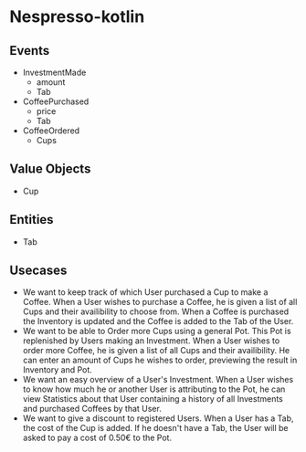 # Nespresso-kotlin

## Events

* InvestmentMade
    * amount
    * Tab
* CoffeePurchased
    * price
    * Tab
* CoffeeOrdered
    * Cups

## Value Objects

* Cup

## Entities

* Tab

## Usecases

* We want to keep track of which User purchased a Cup to make a Coffee. 
  When a User wishes to purchase a Coffee, he is given a list of all Cups and their availibility to choose from.
  When a Coffee is purchased the Inventory is updated and the Coffee is added to the Tab of the User.
* We want to be able to Order more Cups using a general Pot. This Pot is replenished by Users making an Investment. 
  When a User wishes to order more Coffee, he is given a list of all Cups and their availibility. 
  He can enter an amount of Cups he wishes to order, previewing the result in Inventory and Pot.
* We want an easy overview of a User's Investment. 
  When a User wishes to know how much he or another User is attributing to the Pot, he can view Statistics about that User
  containing a history of all Investments and purchased Coffees by that User.
* We want to give a discount to registered Users. When a User has a Tab, the cost of the Cup is added. If he doesn't have a Tab,
  the User will be asked to pay a cost of 0.50€ to the Pot. 